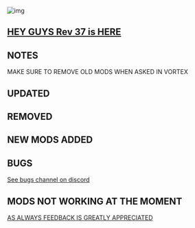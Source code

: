 ![img](https://s11.gifyu.com/images/SgCoI.png)

## [HEY GUYS Rev 37 is HERE](https://)

## NOTES

MAKE SURE TO REMOVE OLD MODS WHEN ASKED IN VORTEX


## UPDATED



## REMOVED




## NEW MODS ADDED



## BUGS

[See bugs channel on discord](https://discord.gg/xZNztPjA2u)

## MODS NOT WORKING AT THE MOMENT



[AS ALWAYS FEEDBACK IS GREATLY APPRECIATED](https://)
